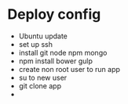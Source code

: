 # Deploy config  

* Ubuntu  update  
* set up ssh  
* install git node npm mongo  
* npm install bower gulp  
* create non root user to run app  
* su to new user  
* git clone app  
* 
